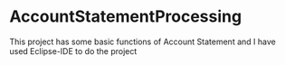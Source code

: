 # AccountStatementProcessing
This project has some basic functions of Account Statement and I have used Eclipse-IDE to do the project
